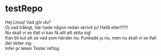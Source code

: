 # testRepo
Hej Linus! Vad gör du? \
Oj vad tråkigt, här hade någon redan skrivit ju!
Hallå eller!?!?! \
Nu skall vi se ifall vi kan få allt att skita sig! \
Kan bli kul att se vad som händer nu.
Funkade ju nu, men nu skall vi se ifall det skiter sig.\
Infer pr leken
Tester reflog
